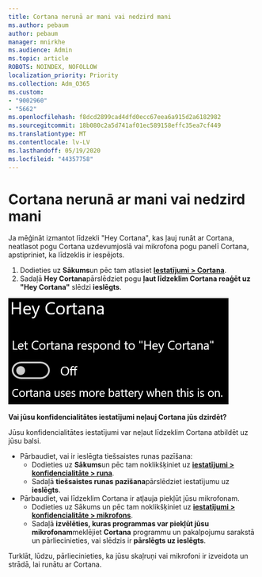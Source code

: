 ```yaml
---
title: Cortana nerunā ar mani vai nedzird mani
ms.author: pebaum
author: pebaum
manager: mnirkhe
ms.audience: Admin
ms.topic: article
ROBOTS: NOINDEX, NOFOLLOW
localization_priority: Priority
ms.collection: Adm_O365
ms.custom:
- "9002960"
- "5662"
ms.openlocfilehash: f8dcd2899cad4dfd0ecc67eea6a915d2a6182982
ms.sourcegitcommit: 18b080c2a5d741af01ec589158effc35ea7cf449
ms.translationtype: MT
ms.contentlocale: lv-LV
ms.lasthandoff: 05/19/2020
ms.locfileid: "44357758"
---
```

# <a name="cortana-doesnt-talk-to-me-or-cant-hear-me"></a>Cortana nerunā ar mani vai nedzird mani

Ja mēģināt izmantot līdzekli "Hey Cortana", kas ļauj runāt ar Cortana, neatlasot pogu Cortana uzdevumjoslā vai mikrofona pogu panelī Cortana, apstipriniet, ka līdzeklis ir iespējots.

1. Dodieties uz **Sākums**un pēc tam atlasiet **[Iestatījumi > Cortana](ms-settings:cortana?activationSource=GetHelp)**.
2. Sadaļā **Hey Cortana**pārslēdziet pogu **ļaut līdzeklim Cortana reaģēt uz "Hey Cortana"** slēdzi **ieslēgts**.

![Hey Cortana](media/hey-cortana.png)

**Vai jūsu konfidencialitātes iestatījumi neļauj Cortana jūs dzirdēt?**

Jūsu konfidencialitātes iestatījumi var neļaut līdzeklim Cortana atbildēt uz jūsu balsi.
- Pārbaudiet, vai ir ieslēgta tiešsaistes runas pazīšana:
    - Dodieties uz **Sākums**un pēc tam noklikšķiniet uz **[iestatījumi > konfidencialitāte > runa](ms-settings:privacy-speech?activationSource=GetHelp)**.
    - Sadaļā **tiešsaistes runas pazīšana**pārslēdziet iestatījumu uz **ieslēgts**.
- Pārbaudiet, vai līdzeklim Cortana ir atļauja piekļūt jūsu mikrofonam. 
    - Dodieties uz Sākums un pēc tam noklikšķiniet uz **[iestatījumi > konfidencialitāte > mikrofons](ms-settings:privacy-microphone?activationSource=GetHelp)**.
    - Sadaļā **izvēlēties, kuras programmas var piekļūt jūsu mikrofonam**meklējiet **Cortana** programmu un pakalpojumu sarakstā un pārliecinieties, vai slēdzis ir **pārslēgts uz ieslēgts**.

Turklāt, lūdzu, pārliecinieties, ka jūsu skaļruņi vai mikrofoni ir izveidota un strādā, lai runātu ar Cortana.
